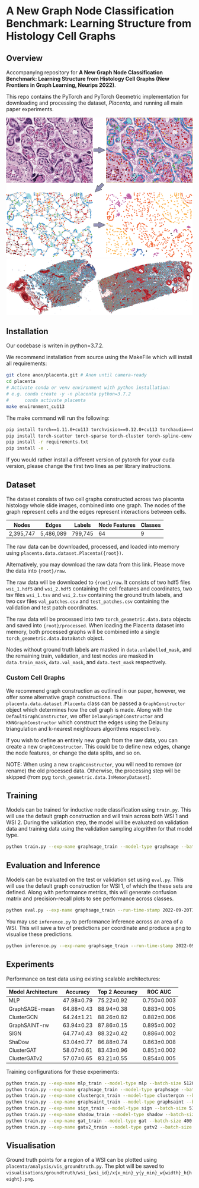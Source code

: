 # A New Graph Node Classification Benchmark: Learning Structure from Histology Cell Graphs

## Overview

Accompanying repository for **A New Graph Node Classification Benchmark: 
Learning Structure from Histology Cell Graphs 
(New Frontiers in Graph Learning, Neurips 2022)**. 

This repo contains the PyTorch and PyTorch Geometric implementation for downloading 
and processing the dataset, *Placenta*, and running all main paper experiments.

![From Histology Image To Graphs](readme_imgs/zoomed_graphs.png)
![Input WSI Cell Graphs](readme_imgs/cell_graphs.png)

## Installation

Our codebase is writen in python=3.7.2. 

We recommend installation from source using the MakeFile which will install all 
requirements:
```bash
git clone anon/placenta.git # Anon until camera-ready
cd placenta
# Activate conda or venv environment with python installation:
# e.g. conda create -y -n placenta python=3.7.2
#      conda activate placenta
make environment_cu113
```
The make command will run the following:

```bash
pip install torch==1.11.0+cu113 torchvision==0.12.0+cu113 torchaudio==0.11.0 --extra-index-url https://download.pytorch.org/whl/cu113
pip install torch-scatter torch-sparse torch-cluster torch-spline-conv torch-geometric -f https://data.pyg.org/whl/torch-1.11.0+cu113.html
pip install -r requirements.txt
pip install -e .
```
If you would rather install a different version of pytorch for your cuda version, 
please change the first two lines as per library instructions.

## Dataset

The dataset consists of two cell graphs constructed across two placenta histology
whole slide images, combined into one graph. The nodes of the graph represent cells 
and the edges represent interactions between cells. 

| Nodes     | Edges     | Labels  | Node Features | Classes |
|-----------|-----------|---------|---------------|---------|
| 2,395,747 | 5,486,089 | 799,745 | 64            | 9       |

The raw data can be downloaded, processed, and 
loaded into memory using `placenta.data.dataset.Placenta({root})`. 

Alternatively, you may download the raw data from this link. Please move the data
into `{root}/raw`.

The raw data will be downloaded to `{root}/raw`. It consists of two hdf5 files 
`wsi_1.hdf5` and `wsi_2.hdf5` containing the cell features and coordinates, 
two tsv files `wsi_1.tsv` and `wsi_2.tsv` containing the ground truth labels, 
and two csv files `val_patches.csv` and `test_patches.csv` containing the validation 
and test patch coordinates.

The raw data will be processed into two `torch_geometric.data.Data` objects and saved
into `{root}/processed`. When loading the Placenta dataset into memory, both processed 
graphs will be combined into a single `torch_geometric.data.DataBatch` object.

Nodes without ground truth labels are masked in `data.unlabelled_mask`, and the 
remaining train, validation, and test nodes are masked in `data.train_mask`, 
`data.val_mask`, and `data.test_mask` respectively.

### Custom Cell Graphs

We recommend graph construction as outlined in our paper, however, we offer some
alternative graph constructions. The `placenta.data.dataset.Placenta` class can be 
passed a `GraphConstructor` object which determines how the cell graph is made. 
Along with the `DefaultGraphConstructor`, we offer `DelaunyGraphConstructor` and 
`KNNGraphConstructor` which construct the edges using the Delauny triangulation and 
k-nearest neighbours algorithms respectively.

If you wish to define an entirely new graph from the raw data, you can create a
new `GraphConstructor`. This could be to define new edges, change the node features,
or change the data splits, and so on. 

NOTE: When using a new `GraphConstructor`, you will need to remove (or rename) the old 
processed data. Otherwise, the processing step will be skipped 
(from pyg `torch_geometric.data.InMemoryDataset`).

## Training

Models can be trained for inductive node classification using `train.py`. This will
use the default graph construction and will train across both WSI 1 and WSI 2. During
the validation step, the model will be evaluated on validation data and training data
using the validation sampling alogrithm for that model type.

```bash
python train.py --exp-name graphsage_train --model-type graphsage --batch-size 32000 --num-neighbours 10 --layers 12
```

## Evaluation and Inference

Models can be evaluated on the test or validation set using `eval.py`. This will use the 
default graph construction for WSI 1, of which the these sets are defined. Along with
performance metrics, this will generate confusion matrix and precision-recall 
plots to see performance across classes.

```bash
python eval.py --exp-name graphsage_train --run-time-stamp 2022-09-20T16-00-53 --model-name 400_graph_model.pt --model-type graphsage --use-test-set
```

You may use `inference.py` to performance inference across an area of a WSI. This
will save a tsv of predictions per coordinate and produce a png to visualise these 
predictions.

```bash
python inference.py --exp-name graphsage_train --run-time-stamp 2022-09-20T16-00-53 --model-name 400_graph_model.pt --model-type graphsage --wsi-id 1 --x-min 93481 --y-min 8540 --width 5000 --height 5000
```

## Experiments

Performance on test data using existing scalable architectures:

| Model Architecture | Accuracy   | Top 2 Accuracy | ROC AUC     |
|--------------------|------------|----------------|-------------|
| MLP                | 47.98±0.79 | 75.22±0.92     | 0.750±0.003 |
| GraphSAGE-mean     | 64.88±0.43 | 88.94±0.38     | 0.883±0.005 |
| ClusterGCN         | 64.24±1.21 | 88.26±0.82     | 0.882±0.006 |
| GraphSAINT-rw      | 63.94±0.23 | 87.86±0.15     | 0.895±0.002 |
| SIGN               | 64.77±0.43 | 88.32±0.42     | 0.886±0.002 |
| ShaDow             | 63.04±0.77 | 86.88±0.74     | 0.863±0.008 |
| ClusterGAT         | 58.07±0.61 | 83.43±0.96     | 0.851±0.002 |
| ClusterGATv2       | 57.07±0.65 | 83.21±0.55     | 0.854±0.005 |


Training configurations for these experiments:

```bash
python train.py --exp-name mlp_train --model-type mlp --batch-size 51200 --num-neighbours 0
python train.py --exp-name graphsage_train --model-type graphsage --batch-size 32000 --num-neighbours 10 --layers 12
python train.py --exp-name clustergcn_train --model-type clustergcn --batch-size 200 --num-neighbours 400
python train.py --exp-name graphsaint_train --model-type graphsaint --batch-size 32000 --num-neighbours 500
python train.py --exp-name sign_train --model-type sign --batch-size 51200 --num-neighbours 10
python train.py --exp-name shadow_train --model-type shadow --batch-size 4000 --num-neighbours 5 --layers 8
python train.py --exp-name gat_train --model-type gat --batch-size 400 --num-neighbours 400 --layers 2 --dropout 0.25
python train.py --exp-name gatv2_train --model-type gatv2 --batch-size 200 --num-neighbours 400 --layers 2 --dropout 0.25
```

## Visualisation

Ground truth points for a region of a WSI can be plotted using 
`placenta/analysis/vis_groundtruth.py`. The plot will be saved to 
`visualisations/groundtruth/wsi_{wsi_id}/x{x_min}_y{y_min}_w{width}_h{height}.png`.
